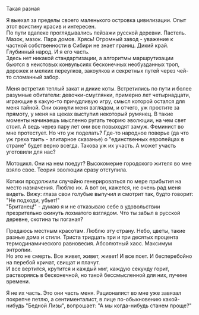 Такая разная

Я выехал за пределы своего маленького островка цивилизации. Опыт этот воистину красив и интересен.  
По пути вдалеке проглядывались пейзажи русской деревни. Пастель. Мазок, мазок. Пара домов. Хрясь! Огромный завод - уважение к частной собственности в Сибири не знает границ. Дикий край. Глубинный народ. И я его часть.  
Здесь нет никакой стандартизации, а алгоритмы маршрутизации бьются в неистовых конвульсиях бесконечных необузданных троп, дорожек и мелких переулков, закоулков и секретных путей через чей-то сломанный забор.

Меня встретил теплый закат и дикие коты. Встретились по пути и более разумные обитатели: девочки-смуглянки, примерно лет четырнадцати, играющие в какую-то причудливую игру, смысл которой остался для меня тайной. Они окинули меня взглядом, и отчего, уж простите за прямоту, у меня на щеках выступил некоторый румянец. В такие моменты начинаешь мысленно ругать теорию эволюции, на чем свет стоит. А ведь через пару лет они все повыходят замуж. Феминист во мне протестует. Но что уж поделать? Где-то народное поверье (да что уж греха таить - элитарное сказанье) о "единственных европейцах в стране" будет верно всегда. Такова уж их участь. А может участь уготовили для нас?

Мотоцикл. Они на нем поедут? Высокомерие городского жителя во мне взяло свое. Теория эволюции сразу отступила.

Котики продолжили случайно генерироваться по мере прибытия на место назначения. Люблю их. А вот он, кажется, не очень рад меня видеть. Вижу: глаза свои голубые выпучил и смотрит так, будто говорит: "Не подходи, убьет!"  
"Британец!" - думаю я и не отказываю себе в удовольствии презрительно окинуть лохматого взглядом. Что ты забыл в русской деревне, скотина ты поганая?

Предаюсь местным красотам. Люблю эту страну. Небо, цветы, такие разные дома и стили. Триста тридцать три и три десятых процента термодинамического равновесия. Абсолютный хаос. Максимум энтропии.  
Но это не смерть. Все живет, живет, живет! И все поет. И бесперебойно на перебой кричат, свищат и плачут.  
И все вертится, крутится и каждый миг, каждую секунду горит, растворяясь в бесконечной, но такой бессмысленной для них, пучине времени.

Я не их часть. Это они часть меня. Рационалист во мне уже завязал покрепче петлю, а сентименталист, в лице по-обыкновению какой-нибудь "Бедной Лизы", вопрошает: "А мы когда-нибудь станем проще?"
